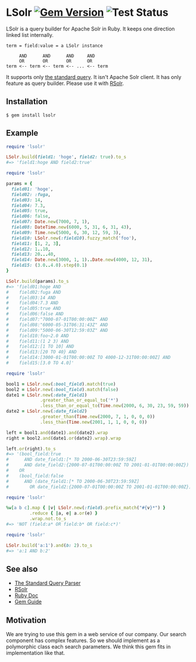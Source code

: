 LSolr
[![Gem Version](https://badge.fury.io/rb/lsolr.svg)](https://badge.fury.io/rb/lsolr)
![Test Status](https://github.com/supercaracal/lsolr/workflows/Test/badge.svg?branch=master)
=====================
LSolr is a query builder for Apache Solr in Ruby. It keeps one direction linked list internally.

```
term = field:value = a LSolr instance

     AND      AND      AND     AND
     OR       OR       OR      OR
term <-- term <-- term <-- ... <-- term
```

It supports only [the standard query](https://lucene.apache.org/solr/guide/7_2/the-standard-query-parser.html).
It isn't Apache Solr client. It has only feature as query builder. Please use it with [RSolr](https://github.com/rsolr/rsolr).

## Installation

```
$ gem install lsolr
```

## Example

```ruby
require 'lsolr'

LSolr.build(field1: 'hoge', field2: true).to_s
#=> 'field1:hoge AND field2:true'
```

```ruby
require 'lsolr'

params = {
  field01: 'hoge',
  field02: :fuga,
  field03: 14,
  field04: 7.3,
  field05: true,
  field06: false,
  field07: Date.new(7000, 7, 1),
  field08: DateTime.new(6000, 5, 31, 6, 31, 43),
  field09: Time.new(5000, 6, 30, 12, 59, 3),
  field10: LSolr.new(:field10).fuzzy_match('foo'),
  field11: [1, 2, 3],
  field12: 1..10,
  field13: 20...40,
  field14: Date.new(3000, 1, 1)..Date.new(4000, 12, 31),
  field15: (3.0..4.0).step(0.1)
}

LSolr.build(params).to_s
#=> 'field01:hoge AND
#    field02:fuga AND
#    field03:14 AND
#    field04:7.3 AND
#    field05:true AND
#    field06:false AND
#    field07:"7000-07-01T00:00:00Z" AND
#    field08:"6000-05-31T06:31:43Z" AND
#    field09:"5000-06-30T12:59:03Z" AND
#    field10:foo~2.0 AND
#    field11:(1 2 3) AND
#    field12:[1 TO 10] AND
#    field13:[20 TO 40} AND
#    field14:[3000-01-01T00:00:00Z TO 4000-12-31T00:00:00Z] AND
#    field15:[3.0 TO 4.0]'
```

```ruby
require 'lsolr'

bool1 = LSolr.new(:bool_field).match(true)
bool2 = LSolr.new(:bool_field).match(false)
date1 = LSolr.new(:date_field1)
             .greater_than_or_equal_to('*')
             .less_than_or_equal_to(Time.new(2000, 6, 30, 23, 59, 59))
date2 = LSolr.new(:date_field2)
             .greater_than(Time.new(2000, 7, 1, 0, 0, 0))
             .less_than(Time.new(2001, 1, 1, 0, 0, 0))

left = bool1.and(date1).and(date2).wrap
right = bool2.and(date1.or(date2).wrap).wrap

left.or(right).to_s
#=> '(bool_field:true
#      AND date_field1:[* TO 2000-06-30T23:59:59Z]
#      AND date_field2:{2000-07-01T00:00:00Z TO 2001-01-01T00:00:00Z})
#    OR
#    (bool_field:false
#      AND (date_field1:[* TO 2000-06-30T23:59:59Z]
#        OR date_field2:{2000-07-01T00:00:00Z TO 2001-01-01T00:00:00Z}))'
```

```ruby
require 'lsolr'

%w[a b c].map { |v| LSolr.new(:field).prefix_match("#{v}*") }
         .reduce { |a, e| a.or(e) }
         .wrap.not.to_s
#=> 'NOT (field:a* OR field:b* OR field:c*)'
```

```ruby
require 'lsolr'

LSolr.build('a:1').and(b: 2).to_s
#=> 'a:1 AND b:2'
```

## See also
* [The Standard Query Parser](https://lucene.apache.org/solr/guide/7_2/the-standard-query-parser.html)
* [RSolr](https://github.com/rsolr/rsolr)
* [Ruby Doc](http://www.rubydoc.info/github/supercaracal/lsolr/LSolr)
* [Gem Guide](http://guides.rubygems.org/make-your-own-gem/)

## Motivation
We are trying to use this gem in a web service of our company.
Our search component has complex features.
So we should implement as a polymorphic class each search parameters.
We think this gem fits in implementation like that.
